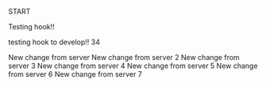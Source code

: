 START

Testing hook!!

testing hook to develop!! 34

New change from server
New change from server 2
New change from server 3
New change from server 4
New change from server 5
New change from server 6
New change from server 7